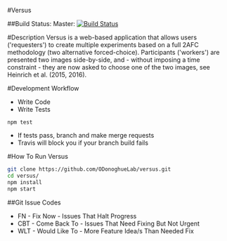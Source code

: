 #Versus

##Build Status:
Master:
[![Build Status](https://travis-ci.com/ODonoghueLab/versus.svg?token=dvwsqpX2xpST9Mi1JGuz&branch=master)](https://travis-ci.com/ODonoghueLab/versus)

#Description
Versus is a web-based application that allows users ('requesters') to create multiple experiments based on a full 2AFC methodology (two alternative forced-choice). Participants ('workers') are presented two images side-by-side, and - without imposing a time constraint - they are now asked to choose one of the two images, see Heinrich et al. (2015, 2016).

#Development Workflow
* Write Code
* Write Tests
```
npm test
```
* If tests pass, branch and make merge requests
* Travis will block you if your branch build fails

#How To Run Versus
```sh
git clone https://github.com/ODonoghueLab/versus.git
cd versus/
npm install
npm start
```

##Git Issue Codes
* FN - Fix Now - Issues That Halt Progress
* CBT - Come Back To - Issues That Need Fixing But Not Urgent
* WLT - Would Like To - More Feature Idea/s Than Needed Fix

